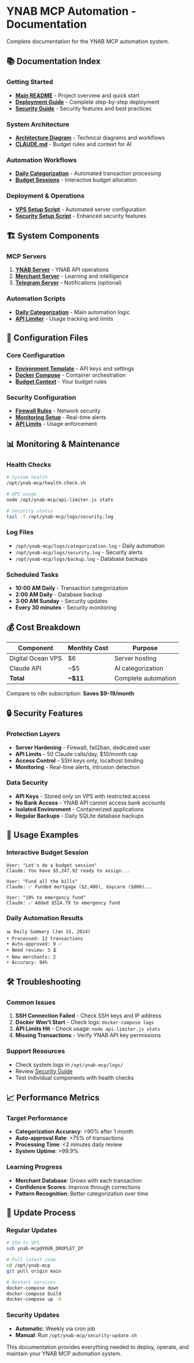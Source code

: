 # YNAB MCP Automation - Documentation

Complete documentation for the YNAB MCP automation system.

## 📚 Documentation Index

### Getting Started
- **[Main README](../README.md)** - Project overview and quick start
- **[Deployment Guide](../deployment/DEPLOYMENT_GUIDE.md)** - Complete step-by-step deployment
- **[Security Guide](../deployment/SECURITY_GUIDE.md)** - Security features and best practices

### System Architecture
- **[Architecture Diagram](../ynab-mcp-architecture.md)** - Technical diagrams and workflows
- **[CLAUDE.md](../automation/CLAUDE.md)** - Budget rules and context for AI

### Automation Workflows
- **[Daily Categorization](../automation/daily-categorization.md)** - Automated transaction processing
- **[Budget Sessions](../automation/budget-session.md)** - Interactive budget allocation

### Deployment & Operations
- **[VPS Setup Script](../deployment/setup-vps.sh)** - Automated server configuration
- **[Security Setup Script](../deployment/security-setup.sh)** - Enhanced security features

## 🏗️ System Components

### MCP Servers
1. **[YNAB Server](../servers/ynab-server/)** - YNAB API operations
2. **[Merchant Server](../servers/merchant-server/)** - Learning and intelligence
3. **[Telegram Server](../servers/telegram-server/)** - Notifications (optional)

### Automation Scripts
- **[Daily Categorization](../automation/run-daily-categorization.js)** - Main automation logic
- **[API Limiter](../deployment/security-setup.sh#L47)** - Usage tracking and limits

## 🔧 Configuration Files

### Core Configuration
- **[Environment Template](../deployment/setup-vps.sh#L47)** - API keys and settings
- **[Docker Compose](../deployment/setup-vps.sh#L67)** - Container orchestration
- **[Budget Context](../automation/CLAUDE.md)** - Your budget rules

### Security Configuration
- **[Firewall Rules](../deployment/setup-vps.sh#L30)** - Network security
- **[Monitoring Setup](../deployment/security-setup.sh#L13)** - Real-time alerts
- **[API Limits](../deployment/security-setup.sh#L47)** - Usage enforcement

## 📊 Monitoring & Maintenance

### Health Checks
```bash
# System health
/opt/ynab-mcp/health-check.sh

# API usage
node /opt/ynab-mcp/api-limiter.js stats

# Security status
tail -f /opt/ynab-mcp/logs/security.log
```

### Log Files
- `/opt/ynab-mcp/logs/categorization.log` - Daily automation
- `/opt/ynab-mcp/logs/security.log` - Security alerts
- `/opt/ynab-mcp/logs/backup.log` - Database backups

### Scheduled Tasks
- **10:00 AM Daily** - Transaction categorization
- **2:00 AM Daily** - Database backup
- **3:00 AM Sunday** - Security updates
- **Every 30 minutes** - Security monitoring

## 💰 Cost Breakdown

| Component | Monthly Cost | Purpose |
|-----------|-------------|---------|
| Digital Ocean VPS | $6 | Server hosting |
| Claude API | ~$5 | AI categorization |
| **Total** | **~$11** | Complete automation |

Compare to n8n subscription: **Saves $9-19/month**

## 🔒 Security Features

### Protection Layers
- **Server Hardening** - Firewall, fail2ban, dedicated user
- **API Limits** - 50 Claude calls/day, $10/month cap
- **Access Control** - SSH keys only, localhost binding
- **Monitoring** - Real-time alerts, intrusion detection

### Data Security
- **API Keys** - Stored only on VPS with restricted access
- **No Bank Access** - YNAB API cannot access bank accounts
- **Isolated Environment** - Containerized applications
- **Regular Backups** - Daily SQLite database backups

## 🚀 Usage Examples

### Interactive Budget Session
```
User: "Let's do a budget session"
Claude: You have $5,247.92 ready to assign...

User: "Fund all the bills"
Claude: ✅ Funded mortgage ($2,400), daycare ($800)...

User: "10% to emergency fund"  
Claude: ✅ Added $524.79 to emergency fund
```

### Daily Automation Results
```
📊 Daily Summary (Jan 15, 2024)
• Processed: 12 transactions
• Auto-approved: 9 ✅
• Need review: 3 ⏳
• New merchants: 2
• Accuracy: 94%
```

## 🛠️ Troubleshooting

### Common Issues
1. **SSH Connection Failed** - Check SSH keys and IP address
2. **Docker Won't Start** - Check logs: `docker-compose logs`
3. **API Limits Hit** - Check usage: `node api-limiter.js stats`
4. **Missing Transactions** - Verify YNAB API key permissions

### Support Resources
- Check system logs in `/opt/ynab-mcp/logs/`
- Review [Security Guide](../deployment/SECURITY_GUIDE.md)
- Test individual components with health checks

## 📈 Performance Metrics

### Target Performance
- **Categorization Accuracy**: >90% after 1 month
- **Auto-approval Rate**: >75% of transactions
- **Processing Time**: <2 minutes daily review
- **System Uptime**: >99.9%

### Learning Progress
- **Merchant Database**: Grows with each transaction
- **Confidence Scores**: Improve through corrections
- **Pattern Recognition**: Better categorization over time

## 🔄 Update Process

### Regular Updates
```bash
# SSH to VPS
ssh ynab-mcp@YOUR_DROPLET_IP

# Pull latest code
cd /opt/ynab-mcp
git pull origin main

# Restart services
docker-compose down
docker-compose build
docker-compose up -d
```

### Security Updates
- **Automatic**: Weekly via cron job
- **Manual**: Run `/opt/ynab-mcp/security-update.sh`

This documentation provides everything needed to deploy, operate, and maintain your YNAB MCP automation system.